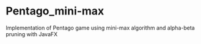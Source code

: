 # Pentago_mini-max
Implementation of Pentago game using mini-max algorithm and alpha-beta pruning with JavaFX
